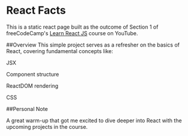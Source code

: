 # React Facts

This is a static react page built as the outcome of Section 1 of freeCodeCamp's [Learn React JS](https://www.youtube.com/watch?v=x4rFhThSX04&t=3614s) course on YouTube.

##Overview
This simple project serves as a refresher on the basics of React, covering fundamental concepts like:

JSX

Component structure

ReactDOM rendering

CSS

##Personal Note

A great warm-up that got me excited to dive deeper into React with the upcoming projects in the course.
